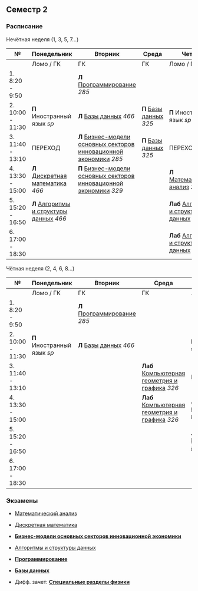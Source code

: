 
## Семестр 2

### Расписание

Нечётная неделя (1, 3, 5, 7...)

|№| Понедельник | Вторник | Среда | Четверг | Пятница | Суббота |
| ----- | ------ |------ |------ |------ |------ |------ |
| | Ломо / ГК | ГК | ГК | Ломо / ГК | Биржа | Кронва |
| 1. 8:20 - 9:50 | | **Л** [Программирование](Subjects/Programming.md) *285* | | | - | |
| 2. 10:00 - 11:30| **П** Иностранный язык *sp* | **Л** [Базы данных](Subjects/Databases.md) *466* | **П** [Базы данных](Subjects/Databases.md) *325* | **П** Иностранный язык *sp* |  | **Лаб** [Дискретная математика](Subjects/DiscreteMathematics.md) *325* |
| 3. 11:40 - 13:10| ПЕРЕХОД | **Л** [Бизнес-модели основных секторов инновационной экономики](Subjects/BusinessModels.md) *285* | **П** [Базы данных](Subjects/Databases.md) *325* | ПЕРЕХОД | **Л** [Специальные разделы физики](Subjects/Physics.md) *550* | **Лаб** [Дискретная математика](Subjects/DiscreteMathematics.md) *325* |
| 4. 13:30 - 15:00|  **Л** [Дискретная математика](Subjects/DiscreteMathematics.md) *466* |  **П** [Бизнес-модели основных секторов инновационной экономики](Subjects/BusinessModels.md) *329* | | **Л** [Математический анализ](Subjects/MathematicalAnalysis.md) *285* | **Лаб** [Специальные разделы физики](Subjects/Physics.md) *545*  | **П** [Математический анализ](Subjects/MathematicalAnalysis.md) *319* |
| 5. 15:20 - 16:50 | **Л** [Алгоритмы и структуры данных](Subjects/Algorithms.md) *466* | | | **Лаб** [Алгоритмы и структуры данных](Subjects/Algorithms.md) *146* | | |
| 6. 17:00 - 18:30 | | |  | **Лаб** [Алгоритмы и структуры данных](Subjects/Algorithms.md) *146* | | |


Чётная неделя (2, 4, 6, 8...)

|№| Понедельник | Вторник | Среда | Четверг | Пятница | Суббота |
| ----- | ------ |------ |------ |------ |------ |------ |
| | Ломо / ГК | ГК | ГК | Ломо / ГК | Биржа | Кронва |
| 1. 8:20 - 9:50 | | **Л** [Программирование](Subjects/Programming.md) *285* | | | - | |
| 2. 10:00 - 11:30| **П** Иностранный язык *sp* | **Л** [Базы данных](Subjects/Databases.md) *466* |  | **П** Иностранный язык *sp* |  | **Лаб** [Программирование](Subjects/Programming.md) *151* |
| 3. 11:40 - 13:10| | | **Лаб** [Компьютерная геометрия и графика](Subjects/ComputerGeometryAndGraphics.md) *326* | ПЕРЕХОД | **Л** [Специальные разделы физики](Subjects/Physics.md) *550* | **Лаб** [Программирование](Subjects/Programming.md) *151*  |
| 4. 13:30 - 15:00| | | **Лаб** [Компьютерная геометрия и графика](Subjects/ComputerGeometryAndGraphics.md) *326* | **Л** [Компьютерная геометрия и графика](Subjects/ComputerGeometryAndGraphics.md) *285* | **П** [Специальные разделы физики](Subjects/Physics.md) *545*  | **П** [Математический анализ](Subjects/MathematicalAnalysis.md) *314* |
| 5. 15:20 - 16:50 | | |  | **Л** [Математический анализ](Subjects/MathematicalAnalysis.md) *285* | | |
| 6. 17:00 - 18:30 | | |  | | | |


### Экзамены

* [Математический анализ](Subjects/MathematicalAnalysis.md)
* [Дискретная математика](Subjects/DiscreteMathematics.md)
* [**Бизнес-модели основных секторов инновационной экономики**](Subjects/BusinessModels.md)
* [Алгоритмы и структуры данных](Subjects/Algorithms.md)
* [**Программирование**](Subjects/Programming.md)
* [**Базы данных**](Subjects/Databases.md)

* Дифф. зачет: [**Специальные разделы физики**](Subjects/Physics.md)
